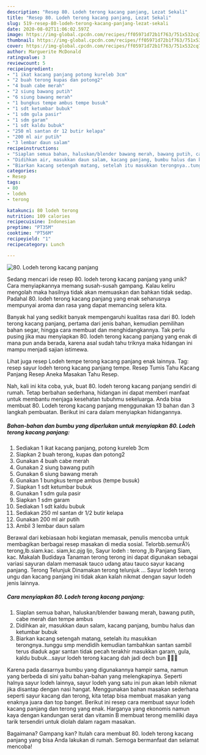 ```yaml
---
description: "Resep 80. Lodeh terong kacang panjang, Lezat Sekali"
title: "Resep 80. Lodeh terong kacang panjang, Lezat Sekali"
slug: 519-resep-80-lodeh-terong-kacang-panjang-lezat-sekali
date: 2020-08-02T11:06:02.597Z
image: https://img-global.cpcdn.com/recipes/ff05971d72b1f763/751x532cq70/80-lodeh-terong-kacang-panjang-foto-resep-utama.jpg
thumbnail: https://img-global.cpcdn.com/recipes/ff05971d72b1f763/751x532cq70/80-lodeh-terong-kacang-panjang-foto-resep-utama.jpg
cover: https://img-global.cpcdn.com/recipes/ff05971d72b1f763/751x532cq70/80-lodeh-terong-kacang-panjang-foto-resep-utama.jpg
author: Marguerite McDonald
ratingvalue: 3
reviewcount: 5
recipeingredient:
- "1 ikat kacang panjang potong kureleb 3cm"
- "2 buah terong kupas dan potong2"
- "4 buah cabe merah"
- "2 siung bawang putih"
- "6 siung bawang merah"
- "1 bungkus tempe ambus tempe busuk"
- "1 sdt ketumbar bubuk"
- "1 sdm gula pasir"
- "1 sdm garam"
- "1 sdt kaldu bubuk"
- "250 ml santan dr 12 butir kelapa"
- "200 ml air putih"
- "3 lembar daun salam"
recipeinstructions:
- "Siaplan semua bahan, haluskan/blender bawang merah, bawang putih, cabe merah dan tempe ambus"
- "Didihkan air, masukkan daun salam, kacang panjang, bumbu halus dan ketumbar bubuk"
- "Biarkan kacang setengah matang, setelah itu masukkan terongnya..tunggu smp mendidih kemudian tambahkan santan sambil terus diaduk agar santan tidak pecah terakhir masukkan garam, gula, kaldu bubuk...sayur lodeh terong kacang dah jadi dech bun 🥰🥰🥰"
categories:
- Resep
tags:
- 80
- lodeh
- terong

katakunci: 80 lodeh terong 
nutrition: 109 calories
recipecuisine: Indonesian
preptime: "PT35M"
cooktime: "PT56M"
recipeyield: "1"
recipecategory: Lunch

---
```



![80. Lodeh terong kacang panjang](https://img-global.cpcdn.com/recipes/ff05971d72b1f763/751x532cq70/80-lodeh-terong-kacang-panjang-foto-resep-utama.jpg)

Sedang mencari ide resep 80. lodeh terong kacang panjang yang unik? Cara menyiapkannya memang susah-susah gampang. Kalau keliru mengolah maka hasilnya tidak akan memuaskan dan bahkan tidak sedap. Padahal 80. lodeh terong kacang panjang yang enak seharusnya mempunyai aroma dan rasa yang dapat memancing selera kita.

Banyak hal yang sedikit banyak mempengaruhi kualitas rasa dari 80. lodeh terong kacang panjang, pertama dari jenis bahan, kemudian pemilihan bahan segar, hingga cara membuat dan menghidangkannya. Tak perlu pusing jika mau menyiapkan 80. lodeh terong kacang panjang yang enak di mana pun anda berada, karena asal sudah tahu triknya maka hidangan ini mampu menjadi sajian istimewa.

Lihat juga resep Lodeh tempe terong kacang panjang enak lainnya. Tag: resep sayur lodeh terong kacang panjang tempe. Resep Tumis Tahu Kacang Panjang Resep Aneka Masakan Tahu Resep.


Nah, kali ini kita coba, yuk, buat 80. lodeh terong kacang panjang sendiri di rumah. Tetap berbahan sederhana, hidangan ini dapat memberi manfaat untuk membantu menjaga kesehatan tubuhmu sekeluarga. Anda bisa membuat 80. Lodeh terong kacang panjang menggunakan 13 bahan dan 3 langkah pembuatan. Berikut ini cara dalam menyiapkan hidangannya.

<!--inarticleads1-->

##### Bahan-bahan dan bumbu yang diperlukan untuk menyiapkan 80. Lodeh terong kacang panjang:

1. Sediakan 1 ikat kacang panjang, potong kureleb 3cm
1. Siapkan 2 buah terong, kupas dan potong2
1. Gunakan 4 buah cabe merah
1. Gunakan 2 siung bawang putih
1. Gunakan 6 siung bawang merah
1. Gunakan 1 bungkus tempe ambus (tempe busuk)
1. Siapkan 1 sdt ketumbar bubuk
1. Gunakan 1 sdm gula pasir
1. Siapkan 1 sdm garam
1. Sediakan 1 sdt kaldu bubuk
1. Sediakan 250 ml santan dr 1/2 butir kelapa
1. Gunakan 200 ml air putih
1. Ambil 3 lembar daun salam


Berawal dari kebiasaan hobi kegiatan memasak, penulis mencoba untuk membagikan berbagai resep masakan di media sosial. Telorbb.semurÂ½ terong,lb.siam.kac. siam,kc.pjg Ijo, Sayur lodeh : terong ,lb Panjang Siam, kac. Makalah Budidaya Tanaman terong terong ini dapat digunakan sebagai variasi sayuran dalam memasak tauco udang atau tauco sayur kacang panjang. Terong Telunjuk Dinamakan terong telunjuk … Sayur lodeh terong ungu dan kacang panjang ini tidak akan kalah nikmat dengan sayur lodeh jenis lainnya. 

<!--inarticleads2-->

##### Cara menyiapkan 80. Lodeh terong kacang panjang:

1. Siaplan semua bahan, haluskan/blender bawang merah, bawang putih, cabe merah dan tempe ambus
1. Didihkan air, masukkan daun salam, kacang panjang, bumbu halus dan ketumbar bubuk
1. Biarkan kacang setengah matang, setelah itu masukkan terongnya..tunggu smp mendidih kemudian tambahkan santan sambil terus diaduk agar santan tidak pecah terakhir masukkan garam, gula, kaldu bubuk...sayur lodeh terong kacang dah jadi dech bun 🥰🥰🥰


Karena pada dasarnya bumbu yang digunakannya hampir sama, namun yang berbeda di sini yaitu bahan-bahan yang melengkapinya. Seperti halnya sayur lodeh lainnya, sayur lodeh yang satu ini pun akan lebih nikmat jika disantap dengan nasi hangat. Menggunakan bahan masakan sederhana seperti sayur kacang dan terong, kita tetap bisa membuat masakan yang enaknya juara dan top banget. Berikut ini resep cara membuat sayur lodeh kacang panjang dan terong yang enak. Harganya yang ekonomis namun kaya dengan kandungan serat dan vitamin B membuat terong memiliki daya tarik tersendiri untuk diolah dalam ragam masakan. 

Bagaimana? Gampang kan? Itulah cara membuat 80. lodeh terong kacang panjang yang bisa Anda lakukan di rumah. Semoga bermanfaat dan selamat mencoba!
